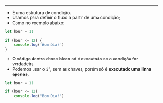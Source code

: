 ___
- É uma estrutura de condição.
- Usamos para definir o fluxo a partir de uma condição;
- Como no exemplo abaixo:
```js
let hour = 11

if (hour <= 12) {
	console.log("Bom Dia!")
}
```
- O código dentro desse bloco só é executado se a condição for verdadeira
- Podemos usar o `if`, sem as chaves, porém só é **executado uma linha apenas**;
```js
let hour = 11 

if (hour <= 12)
	console.log("Bom Dia!")
```
